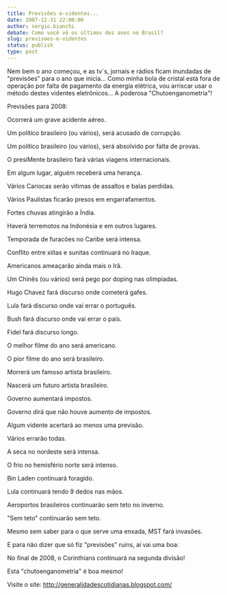 ```yaml
---
title: Previsões e-videntes...
date: 2007-12-31 22:00:00
author: sergio.bianchi
debate: Como você vê os últimos dez anos no Brasil?
slug: previsoes-e-videntes
status: publish 
type: post
---
```


Nem bem o ano começou, e as tv´s, jornais e rádios ficam inundadas de "previsões" para o ano que inicia... Como minha bola de cristal está fora de operação por falta de pagamento da energia elétrica, vou arriscar usar o método destes videntes eletrônicos... A poderosa "Chutoenganometria"!  

Previsões para 2008:  

  

Ocorrerá um grave acidente aéreo.  

Um político brasileiro (ou vários), será acusado de corrupção.  

Um político brasileiro (ou vários), será absolvido por falta de provas.  

O presiMente brasileiro fará várias viagens internacionais.  

Em algum lugar, alguém receberá uma herança.  

Vários Cariocas serão vítimas de assaltos e balas perdidas.  

Vários Paulistas ficarão presos em engarrafamentos.  

Fortes chuvas atingirão a Índia.  

Haverá terremotos na Indonésia e em outros lugares.  

Temporada de furacões no Caribe será intensa.  

Conflito entre xiítas e sunitas continuará no Iraque.  

Americanos ameaçarão ainda mais o Irã.  

Um Chinês (ou vários) será pego por doping nas olimpíadas.  

Hugo Chavez fará discurso onde cometerá gafes.  

Lula fará discurso onde vai errar o português.  

Bush fará discurso onde vai errar o país.  

Fidel fará discurso longo.  

O melhor filme do ano será americano.  

O pior filme do ano será brasileiro.  

Morrerá um famoso artista brasileiro.  

Nascerá um futuro artista brasileiro.  

Governo aumentará impostos.  

Governo dirá que não houve aumento de impostos.  

Algum vidente acertará ao menos uma previsão.  

Vários errarão todas.  

A seca no nordeste será intensa.  

O frio no hemisfério norte será intenso.  

Bin Laden continuará foragido.  

Lula continuará tendo 9 dedos nas mãos.  

Aeroportos brasileiros continuarão sem teto no inverno.  

"Sem teto" continuarão sem teto.  

Mesmo sem saber para o que serve uma enxada, MST fará invasões.  

  

  

E para não dizer que só fiz "previsões" ruins, aí vai uma boa:  

  

  

No final de 2008, o Corinthians continuará na segunda divisão!  

  

Esta "chutoenganometria" é boa mesmo!  

Visite o site: http://generalidadescotidianas.blogspot.com/
